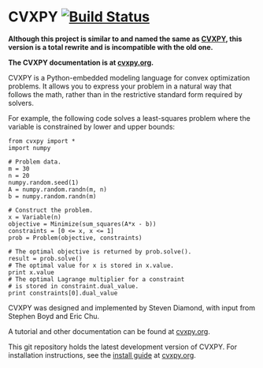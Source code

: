 CVXPY [![Build Status](https://travis-ci.org/cvxgrp/cvxpy.png?branch=master)](https://travis-ci.org/cvxgrp/cvxpy)
=====================
**Although this project is similar to and named the same as [CVXPY](https://code.google.com/p/cvxpy/), this version is a total rewrite and is incompatible with the old one.**

**The CVXPY documentation is at [cvxpy.org](http://www.cvxpy.org/).**

CVXPY is a Python-embedded modeling language for convex optimization problems. It allows you to express your problem in a natural way that follows the math, rather than in the restrictive standard form required by solvers.

For example, the following code solves a least-squares problem where the variable is constrained by lower and upper bounds:

```
from cvxpy import *
import numpy

# Problem data.
m = 30
n = 20
numpy.random.seed(1)
A = numpy.random.randn(m, n)
b = numpy.random.randn(m)

# Construct the problem.
x = Variable(n)
objective = Minimize(sum_squares(A*x - b))
constraints = [0 <= x, x <= 1]
prob = Problem(objective, constraints)

# The optimal objective is returned by prob.solve().
result = prob.solve()
# The optimal value for x is stored in x.value.
print x.value
# The optimal Lagrange multiplier for a constraint
# is stored in constraint.dual_value.
print constraints[0].dual_value
```

CVXPY was designed and implemented by Steven Diamond, with input from Stephen Boyd and Eric Chu.

A tutorial and other documentation can be found at [cvxpy.org](http://www.cvxpy.org/).

This git repository holds the latest development version of CVXPY. For installation instructions, see the [install guide](http://www.cvxpy.org/en/latest/install/index.html) at [cvxpy.org](http://www.cvxpy.org/).
